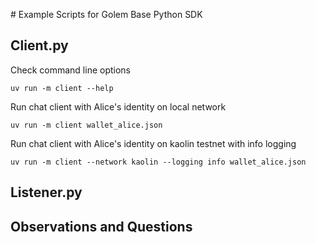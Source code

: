 # Example Scripts for Golem Base Python SDK

## Client.py

Check command line options
```
uv run -m client --help
```

Run chat client with Alice's identity on local network
```
uv run -m client wallet_alice.json
```

Run chat client with Alice's identity on kaolin testnet with info logging
```
uv run -m client --network kaolin --logging info wallet_alice.json
```

## Listener.py


## Observations and Questions
